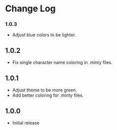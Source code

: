 # Change Log

### 1.0.3

- Adjust blue colors to be lighter.

## 1.0.2

- Fix single character name coloring in .minty files.

## 1.0.1

- Adjust theme to be more green.
- Add better coloring for .minty files.

## 1.0.0

- Initial release